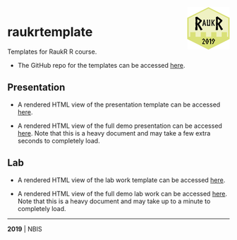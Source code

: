 <img src="docs/assets/logo.svg" align="right" width="96" height="96">

# raukrtemplate

Templates for RaukR R course.

+ The GitHub repo for the templates can be accessed [here](https://github.com/NBISweden/raukrtemplate).

## Presentation

+ A rendered HTML view of the presentation template can be accessed [here](https://NBISweden.github.io/raukrtemplate/presentation.html).

+ A rendered HTML view of the full demo presentation can be accessed [here](https://NBISweden.github.io/raukrtemplate/presentation_demo.html). Note that this is a heavy document and may take a few extra seconds to completely load.

## Lab

+ A rendered HTML view of the lab work template can be accessed [here](https://NBISweden.github.io/raukrtemplate/lab.html).

+ A rendered HTML view of the full demo lab work can be accessed [here](https://NBISweden.github.io/raukrtemplate/lab_demo.html). Note that this is a heavy document and may take up to a minute to completely load.

---

**2019** | NBIS
